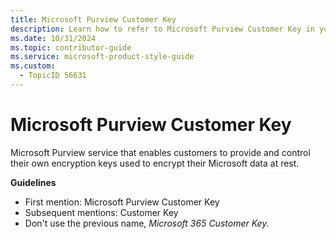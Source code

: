 ```yaml
---
title: Microsoft Purview Customer Key
description: Learn how to refer to Microsoft Purview Customer Key in your content.
ms.date: 10/31/2024
ms.topic: contributor-guide
ms.service: microsoft-product-style-guide
ms.custom:
  - TopicID 56631
---
```



# Microsoft Purview Customer Key

Microsoft Purview service that enables customers to provide and control their own encryption keys used to encrypt their Microsoft data at rest.

**Guidelines**

- First mention: Microsoft Purview Customer Key
- Subsequent mentions: Customer Key
- Don't use the previous name, *Microsoft 365 Customer Key.*

